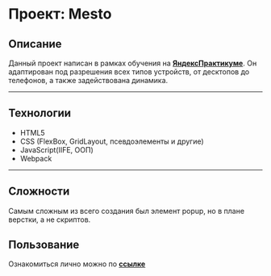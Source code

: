 # Проект: Mesto

## Описание

Данный проект написан в рамках обучения на **[ЯндексПрактикуме]('https://practicum.yandex.ru/')**.
Он адаптирован под разрешения всех типов устройств, от десктопов до телефонов, а также задействована динамика.
___
## Технологии

* HTML5
* CSS (FlexBox, GridLayout, псевдоэлементы и другие)
* JavaScript(IIFE, ООП)
* Webpack
___
## Сложности

Самым сложным из всего создания был элемент popup, но в плане верстки, а не скриптов.

## Пользование

Ознакомиться лично можно по **[ссылке](https://fi1imon.github.io/mesto/)**

